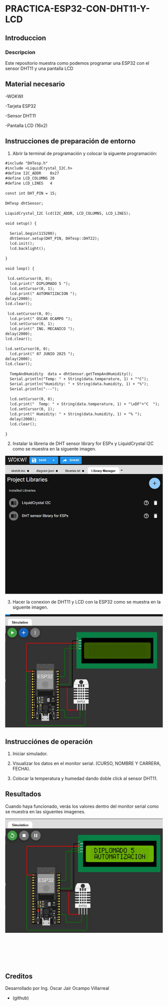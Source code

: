# PRACTICA-ESP32-CON-DHT11-Y-LCD

## Introduccion

### Descripcion

Este repositorio muestra como podemos programar una ESP32 con el sensor DHT11 y una pantalla LCD

## Material necesario

-WOKWI

-Tarjeta ESP32

-Sensor DHT11

-Pantalla LCD (16x2)

## Instrucciones de preparación de entorno

1. Abrir la terminal de programación y colocar la siguente programación:

```
#include "DHTesp.h"
#include <LiquidCrystal_I2C.h>
#define I2C_ADDR    0x27
#define LCD_COLUMNS 20
#define LCD_LINES   4

const int DHT_PIN = 15;

DHTesp dhtSensor;

LiquidCrystal_I2C lcd(I2C_ADDR, LCD_COLUMNS, LCD_LINES);

void setup() {

  Serial.begin(115200);
  dhtSensor.setup(DHT_PIN, DHTesp::DHT22);
  lcd.init();
  lcd.backlight();

}

void loop() {

 lcd.setCursor(0, 0);
  lcd.print(" DIPLOMADO 5 ");
  lcd.setCursor(0, 1);
  lcd.print(" AUTOMATIZACION ");
delay(2000);
lcd.clear();
 
 lcd.setCursor(0, 0);
  lcd.print(" OSCAR OCAMPO ");
  lcd.setCursor(0, 1);
  lcd.print(" ING. MECANICO ");
delay(2000);
lcd.clear();

lcd.setCursor(0, 0);
  lcd.print(" 07 JUNIO 2025 ");
delay(2000);
lcd.clear();

  TempAndHumidity  data = dhtSensor.getTempAndHumidity();
  Serial.println("Temp: " + String(data.temperature, 1) + "°C");
  Serial.println("Humidity: " + String(data.humidity, 1) + "%");
  Serial.println("---");
  
  lcd.setCursor(0, 0);
  lcd.print("  Temp: " + String(data.temperature, 1) + "\xDF"+"C  ");
  lcd.setCursor(0, 1);
  lcd.print(" Humidity: " + String(data.humidity, 1) + "% ");
  delay(2000);
  lcd.clear();

}
```

2. Instalar la libreria de DHT sensor library for ESPx y LiquidCrystal I2C como se muestra en la siguente imagen.

![](https://github.com/OSCAROV2058/PRACTICA-ESP32-CON-DHT11-Y-LCD/blob/main/image.png?raw=true)

3. Hacer la conexion de DHT11 y LCD con la ESP32 como se muestra en la siguente imagen.

![](https://github.com/OSCAROV2058/PRACTICA-ESP32-CON-DHT11-Y-LCD/blob/main/image%20(1).png?raw=true)


## Instrucciónes de operación

1. Iniciar simulador.

2. Visualizar los datos en el monitor serial. (CURSO, NOMBRE Y CARRERA, FECHA).

3. Colocar la temperatura y humedad dando doble click al sensor DHT11.

## Resultados

Cuando haya funcionado, verás los valores dentro del monitor serial como se muestra en las siguentes imagenes.

![](https://github.com/OSCAROV2058/PRACTICA-ESP32-CON-DHT11-Y-LCD/blob/main/image%20(2).png?raw=true)

![]()

![]()

![]()

## Creditos

Desarrollado por Ing. Oscar Jair Ocampo Villarreal
- (github)
